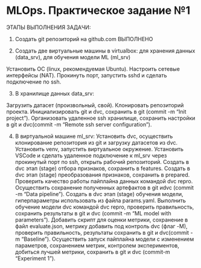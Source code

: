 # MLOps. Практическое задание №1

ЭТАПЫ ВЫПОЛНЕНИЯ ЗАДАЧИ:

1. Создать git репозиторий на github.com
   ВЫПОЛНЕНО
   
2. Создать две виртуальные машины в virtualbox: для хранения данных (data_srv), для обучения модели ML (ml_srv)

Установить ОС (linux, рекомендуемая Ubuntu).
Настроить сетевые интерфейсы (NAT).
Прокинуть порт, запустить sshd и сделать подключение по ssh.

3. В хранилище данных data_srv:

Загрузить датасет (произвольный, свой).
Клонировать репозиторий проекта.
Инициализировать git и dvc, сохранить в git (commit -m “Init project”).
Организовать удаленное ssh хранилище, сохранить настройки в git и dvc(commit -m “Remote ssh server configuration”).

4. В виртуальной машине ml_srv:
Установить dvc, осуществить клонирование репозитория из git и загрузку датасетов из dvc.
Установить venv, запустить виртуальное окружение.
Установить VSCode и сделать удаленное подключение к ml_srv через прокинутый порт по ssh, открыть рабочий репозиторий.
Создать в dvc этап (stage) отбора признаков, сохранить в features.
Создать в dvc этап (stage) преобразования признаков, сохранить в prepared.
Проверить качество работы пайплайна данных командой dvc repro.
Осуществить сохранение полученных артефактов в git иdvc (commit -m “Data pipeline”).
Создать в dvc этап (stage) обучения модели, гиперпараметры использовать из файла params.yaml.
Выполнить обучение модели dvc командой dvc repro, проверить правильность, сохранить результаты в git и dvc (commit -m “ML model with parameters”).
Добавить скрипт для оценки метрики, сохранение в файл evaluate.json, метрику добавить под контроль dvc (флаг -M), проверить правильность, результаты сохранить в git и dvc(commit -m “Baseline”).
Осуществить запуск пайплайна модели с изменением параметров, сохранением метрик, контролем экспериментов, добиться лучшей метрики, сохранить в git и dvc (commit-m “Experiment 1”).
